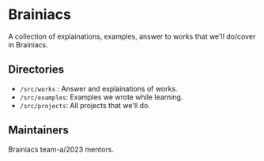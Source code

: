 Brainiacs
=========

A collection of explainations, examples, answer to works that we'll do/cover in Brainiacs.

Directories
-----------

- ``/src/works`` : Answer and explainations of works.
- ``/src/examples``: Examples we wrote while learning.
- ``/src/projects``: All projects that we'll do.

Maintainers
-----------

Brainiacs team-a/2023 mentors.
